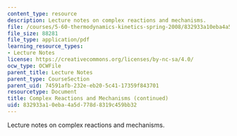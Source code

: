 ```yaml
---
content_type: resource
description: Lecture notes on complex reactions and mechanisms.
file: /courses/5-60-thermodynamics-kinetics-spring-2008/832933a10eba4a5d778d8319c459bb32_lec_31.pdf
file_size: 88281
file_type: application/pdf
learning_resource_types:
- Lecture Notes
license: https://creativecommons.org/licenses/by-nc-sa/4.0/
ocw_type: OCWFile
parent_title: Lecture Notes
parent_type: CourseSection
parent_uid: 74591afb-232e-eb20-5c41-17359f843701
resourcetype: Document
title: Complex Reactions and Mechanisms (continued)
uid: 832933a1-0eba-4a5d-778d-8319c459bb32
---
```

Lecture notes on complex reactions and mechanisms.